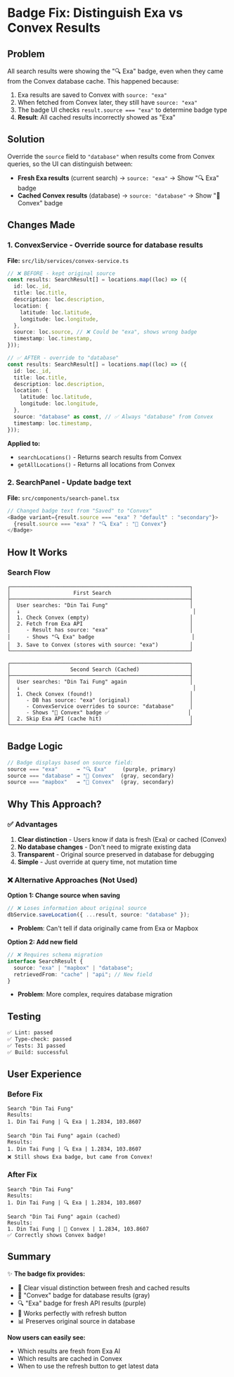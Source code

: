 # Badge Fix: Distinguish Exa vs Convex Results

## Problem

All search results were showing the "🔍 Exa" badge, even when they came from the Convex database cache. This happened because:

1. Exa results are saved to Convex with `source: "exa"`
2. When fetched from Convex later, they still have `source: "exa"`
3. The badge UI checks `result.source === "exa"` to determine badge type
4. **Result**: All cached results incorrectly showed as "Exa"

## Solution

Override the `source` field to `"database"` when results come from Convex queries, so the UI can distinguish between:
- **Fresh Exa results** (current search) → `source: "exa"` → Show "🔍 Exa" badge
- **Cached Convex results** (database) → `source: "database"` → Show "💾 Convex" badge

## Changes Made

### 1. **ConvexService** - Override source for database results

**File:** `src/lib/services/convex-service.ts`

```typescript
// ❌ BEFORE - kept original source
const results: SearchResult[] = locations.map((loc) => ({
  id: loc._id,
  title: loc.title,
  description: loc.description,
  location: {
    latitude: loc.latitude,
    longitude: loc.longitude,
  },
  source: loc.source, // ❌ Could be "exa", shows wrong badge
  timestamp: loc.timestamp,
}));

// ✅ AFTER - override to "database"
const results: SearchResult[] = locations.map((loc) => ({
  id: loc._id,
  title: loc.title,
  description: loc.description,
  location: {
    latitude: loc.latitude,
    longitude: loc.longitude,
  },
  source: "database" as const, // ✅ Always "database" from Convex
  timestamp: loc.timestamp,
}));
```

**Applied to:**
- `searchLocations()` - Returns search results from Convex
- `getAllLocations()` - Returns all locations from Convex

### 2. **SearchPanel** - Update badge text

**File:** `src/components/search-panel.tsx`

```typescript
// Changed badge text from "Saved" to "Convex"
<Badge variant={result.source === "exa" ? "default" : "secondary"}>
  {result.source === "exa" ? "🔍 Exa" : "💾 Convex"}
</Badge>
```

## How It Works

### Search Flow

```
┌─────────────────────────────────────────────────────────┐
│                    First Search                         │
├─────────────────────────────────────────────────────────┤
│  User searches: "Din Tai Fung"                          │
│  ↓                                                       │
│  1. Check Convex (empty)                                │
│  2. Fetch from Exa API                                  │
│     - Result has source: "exa"                          │
│     - Shows "🔍 Exa" badge                               │
│  3. Save to Convex (stores with source: "exa")          │
└─────────────────────────────────────────────────────────┘

┌─────────────────────────────────────────────────────────┐
│                   Second Search (Cached)                │
├─────────────────────────────────────────────────────────┤
│  User searches: "Din Tai Fung" again                    │
│  ↓                                                       │
│  1. Check Convex (found!)                               │
│     - DB has source: "exa" (original)                   │
│     - ConvexService overrides to source: "database"     │
│     - Shows "💾 Convex" badge ✅                         │
│  2. Skip Exa API (cache hit)                            │
└─────────────────────────────────────────────────────────┘
```

## Badge Logic

```typescript
// Badge displays based on source field:
source === "exa"      → "🔍 Exa"     (purple, primary)
source === "database" → "💾 Convex"  (gray, secondary)
source === "mapbox"   → "💾 Convex"  (gray, secondary)
```

## Why This Approach?

### ✅ Advantages

1. **Clear distinction** - Users know if data is fresh (Exa) or cached (Convex)
2. **No database changes** - Don't need to migrate existing data
3. **Transparent** - Original source preserved in database for debugging
4. **Simple** - Just override at query time, not mutation time

### ❌ Alternative Approaches (Not Used)

**Option 1: Change source when saving**
```typescript
// ❌ Loses information about original source
dbService.saveLocation({ ...result, source: "database" });
```
- **Problem**: Can't tell if data originally came from Exa or Mapbox

**Option 2: Add new field**
```typescript
// ❌ Requires schema migration
interface SearchResult {
  source: "exa" | "mapbox" | "database";
  retrievedFrom: "cache" | "api"; // New field
}
```
- **Problem**: More complex, requires database migration

## Testing

```bash
✅ Lint: passed
✅ Type-check: passed
✅ Tests: 31 passed
✅ Build: successful
```

## User Experience

### Before Fix
```
Search "Din Tai Fung"
Results:
1. Din Tai Fung | 🔍 Exa | 1.2834, 103.8607

Search "Din Tai Fung" again (cached)
Results:
1. Din Tai Fung | 🔍 Exa | 1.2834, 103.8607
❌ Still shows Exa badge, but came from Convex!
```

### After Fix
```
Search "Din Tai Fung"
Results:
1. Din Tai Fung | 🔍 Exa | 1.2834, 103.8607

Search "Din Tai Fung" again (cached)
Results:
1. Din Tai Fung | 💾 Convex | 1.2834, 103.8607
✅ Correctly shows Convex badge!
```

## Summary

✨ **The badge fix provides:**
- 🎯 Clear visual distinction between fresh and cached results
- 💾 "Convex" badge for database results (gray)
- 🔍 "Exa" badge for fresh API results (purple)
- 🔄 Works perfectly with refresh button
- 📊 Preserves original source in database

**Now users can easily see:**
- Which results are fresh from Exa AI
- Which results are cached in Convex
- When to use the refresh button to get latest data

